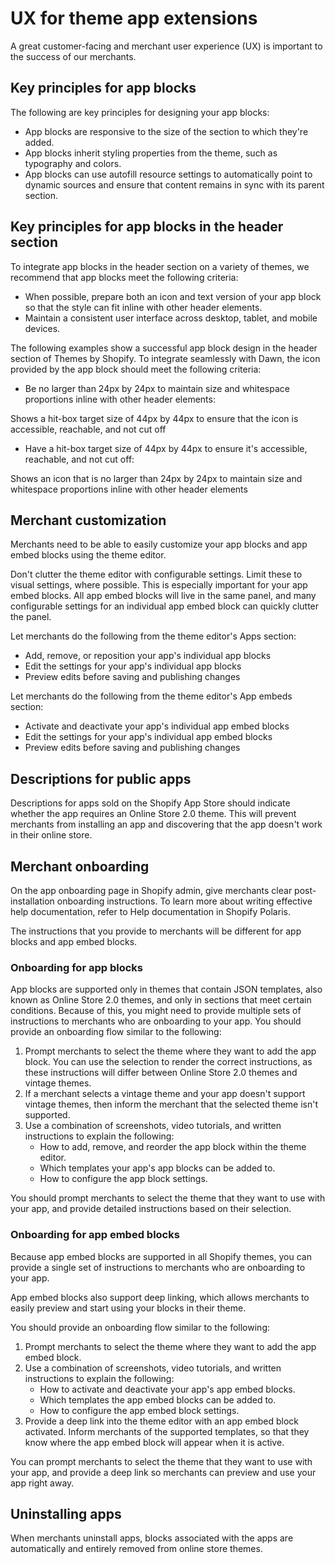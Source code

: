 # UX for theme app extensions

A great customer-facing and merchant user experience (UX) is important to the success of our merchants.

## Key principles for app blocks

The following are key principles for designing your app blocks:

- App blocks are responsive to the size of the section to which they're added.
- App blocks inherit styling properties from the theme, such as typography and colors.
- App blocks can use autofill resource settings to automatically point to dynamic sources and ensure that content remains in sync with its parent section.

## Key principles for app blocks in the header section

To integrate app blocks in the header section on a variety of themes, we recommend that app blocks meet the following criteria:

- When possible, prepare both an icon and text version of your app block so that the style can fit inline with other header elements.
- Maintain a consistent user interface across desktop, tablet, and mobile devices.

The following examples show a successful app block design in the header section of Themes by Shopify. To integrate seamlessly with Dawn, the icon provided by the app block should meet the following criteria:

- Be no larger than 24px by 24px to maintain size and whitespace proportions inline with other header elements:

Shows a hit-box target size of 44px by 44px to ensure that the icon is accessible, reachable, and not cut off

- Have a hit-box target size of 44px by 44px to ensure it's accessible, reachable, and not cut off:

Shows an icon that is no larger than 24px by 24px to maintain size and whitespace proportions inline with other header elements

## Merchant customization

Merchants need to be able to easily customize your app blocks and app embed blocks using the theme editor.

Don't clutter the theme editor with configurable settings. Limit these to visual settings, where possible. This is especially important for your app embed blocks. All app embed blocks will live in the same panel, and many configurable settings for an individual app embed block can quickly clutter the panel.

Let merchants do the following from the theme editor's Apps section:

- Add, remove, or reposition your app's individual app blocks
- Edit the settings for your app's individual app blocks
- Preview edits before saving and publishing changes

Let merchants do the following from the theme editor's App embeds section:

- Activate and deactivate your app's individual app embed blocks
- Edit the settings for your app's individual app embed blocks
- Preview edits before saving and publishing changes

## Descriptions for public apps

Descriptions for apps sold on the Shopify App Store should indicate whether the app requires an Online Store 2.0 theme. This will prevent merchants from installing an app and discovering that the app doesn't work in their online store.

## Merchant onboarding

On the app onboarding page in Shopify admin, give merchants clear post-installation onboarding instructions. To learn more about writing effective help documentation, refer to Help documentation in Shopify Polaris.

The instructions that you provide to merchants will be different for app blocks and app embed blocks.

### Onboarding for app blocks

App blocks are supported only in themes that contain JSON templates, also known as Online Store 2.0 themes, and only in sections that meet certain conditions. Because of this, you might need to provide multiple sets of instructions to merchants who are onboarding to your app. You should provide an onboarding flow similar to the following:

1. Prompt merchants to select the theme where they want to add the app block. You can use the selection to render the correct instructions, as these instructions will differ between Online Store 2.0 themes and vintage themes.
2. If a merchant selects a vintage theme and your app doesn't support vintage themes, then inform the merchant that the selected theme isn't supported.
3. Use a combination of screenshots, video tutorials, and written instructions to explain the following:
   - How to add, remove, and reorder the app block within the theme editor.
   - Which templates your app's app blocks can be added to.
   - How to configure the app block settings.

You should prompt merchants to select the theme that they want to use with your app, and provide detailed instructions based on their selection.

### Onboarding for app embed blocks

Because app embed blocks are supported in all Shopify themes, you can provide a single set of instructions to merchants who are onboarding to your app.

App embed blocks also support deep linking, which allows merchants to easily preview and start using your blocks in their theme.

You should provide an onboarding flow similar to the following:

1. Prompt merchants to select the theme where they want to add the app embed block.
2. Use a combination of screenshots, video tutorials, and written instructions to explain the following:
   - How to activate and deactivate your app's app embed blocks.
   - Which templates the app embed blocks can be added to.
   - How to configure the app embed block settings.
3. Provide a deep link into the theme editor with an app embed block activated. Inform merchants of the supported templates, so that they know where the app embed block will appear when it is active.

You can prompt merchants to select the theme that they want to use with your app, and provide a deep link so merchants can preview and use your app right away.

## Uninstalling apps

When merchants uninstall apps, blocks associated with the apps are automatically and entirely removed from online store themes.
